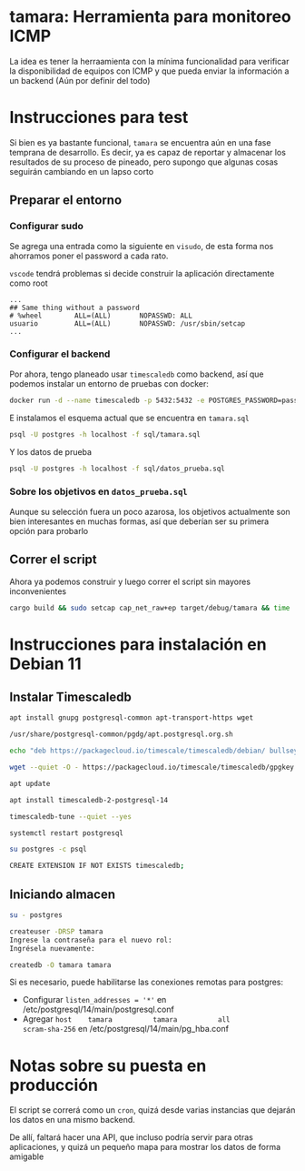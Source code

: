 # tamara: Herramienta para monitoreo ICMP

La idea es tener la herraamienta con la mínima funcionalidad para verificar la disponibilidad de equipos con ICMP y que pueda enviar la información a un backend (Aún por definir del todo)

# Instrucciones para test

Si bien es ya bastante funcional, `tamara` se encuentra aún en una fase temprana de desarrollo. Es decir, ya es capaz de reportar y almacenar los resultados de su proceso de pineado, pero supongo que algunas cosas seguirán cambiando en un lapso corto

## Preparar el entorno
### Configurar sudo
Se agrega una entrada como la siguiente en `visudo`, de esta forma nos ahorramos poner el password a cada rato.

`vscode` tendrá problemas si decide construir la aplicación directamente como root

```
...
## Same thing without a password
# %wheel        ALL=(ALL)       NOPASSWD: ALL
usuario         ALL=(ALL)	    NOPASSWD: /usr/sbin/setcap
...
```

### Configurar el backend
Por ahora, tengo planeado usar `timescaledb` como backend, así que podemos instalar un entorno de pruebas con docker:
```bash
docker run -d --name timescaledb -p 5432:5432 -e POSTGRES_PASSWORD=password timescale/timescaledb:latest-pg14-oss
```

E instalamos el esquema actual que se encuentra en `tamara.sql`
```bash
psql -U postgres -h localhost -f sql/tamara.sql
```

Y los datos de prueba
```bash
psql -U postgres -h localhost -f sql/datos_prueba.sql
```

### Sobre los objetivos en `datos_prueba.sql`
Aunque su selección fuera un poco azarosa, los objetivos actualmente son bien interesantes en muchas formas, así que deberían ser su primera opción para probarlo

## Correr el script 
Ahora ya podemos construir y luego correr el script sin mayores inconvenientes
```bash
cargo build && sudo setcap cap_net_raw+ep target/debug/tamara && time ./target/debug/tamara -d cfg
```

# Instrucciones para instalación en Debian 11

## Instalar Timescaledb
```bash
apt install gnupg postgresql-common apt-transport-https wget

/usr/share/postgresql-common/pgdg/apt.postgresql.org.sh

echo "deb https://packagecloud.io/timescale/timescaledb/debian/ bullseye main" > /etc/apt/sources.list.d/timescaledb.list

wget --quiet -O - https://packagecloud.io/timescale/timescaledb/gpgkey | gpg --dearmor > /etc/apt/trusted.gpg.d/timescaledb.gpg

apt update

apt install timescaledb-2-postgresql-14

timescaledb-tune --quiet --yes

systemctl restart postgresql

su postgres -c psql

CREATE EXTENSION IF NOT EXISTS timescaledb;

```

## Iniciando almacen
```bash
su - postgres

createuser -DRSP tamara
Ingrese la contraseña para el nuevo rol: 
Ingrésela nuevamente:

createdb -O tamara tamara
```

Si es necesario, puede habilitarse las conexiones remotas para postgres:

* Configurar `listen_addresses = '*'` en /etc/postgresql/14/main/postgresql.conf
* Agregar `host    tamara          tamara          all                     scram-sha-256` en /etc/postgresql/14/main/pg_hba.conf



# Notas sobre su puesta en producción
El script se correrá como un `cron`, quizá desde varias instancias que dejarán los datos en una mismo backend. 

De allí, faltará hacer una API, que incluso podría servir para otras aplicaciones, y quizá un pequeño mapa para mostrar los datos de forma amigable
